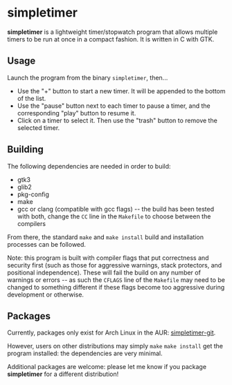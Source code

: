 # simpletimer
**simpletimer** is a lightweight timer/stopwatch program that allows multiple timers to be run at once in a compact fashion. It is written in C with GTK.

## Usage
Launch the program from the binary `simpletimer`, then...
* Use the "+" button to start a new timer. It will be appended to the bottom of the list.
* Use the "pause" button next to each timer to pause a timer, and the corresponding "play" button to resume it.
* Click on a timer to select it. Then use the "trash" button to remove the selected timer.

## Building
The following dependencies are needed in order to build:
* gtk3
* glib2
* pkg-config
* make
* gcc or clang (compatible with gcc flags) -- the build has been tested with both, change the `CC` line in the `Makefile` to choose between the compilers

From there, the standard `make` and `make install` build and installation processes can be followed.

Note: this program is built with compiler flags that put correctness and security first (such as those for aggressive warnings, stack protectors, and positional independence). These will fail the build on any number of warnings or errors -- as such the `CFLAGS` line of the `Makefile` may need to be changed to something different if these flags become too aggressive during development or otherwise.

## Packages
Currently, packages only exist for Arch Linux in the AUR: [simpletimer-git](https://aur.archlinux.org/packages/simpletimer-git/).

However, users on other distributions may simply `make` `make install` get the program installed: the dependencies are very minimal.

Additional packages are welcome: please let me know if you package **simpletimer** for a different distribution!

